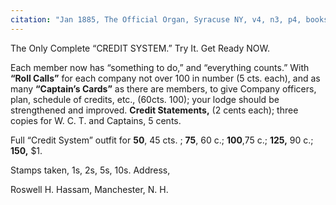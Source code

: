 ```yaml
---
citation: "Jan 1885, The Official Organ, Syracuse NY, v4, n3, p4, books.google.com."
---
```

The Only Complete “CREDIT SYSTEM.” Try It. Get Ready NOW. 

Each member now has “something to do,” and “everything counts.” With **“Roll Calls”** for each company not over 100 in number (5 cts. each), and as many **“Captain’s Cards”** as there are members, to give Company officers, plan, schedule of credits, etc., (60cts. 100); your lodge should be strengthened and improved. **Credit Statements,** (2 cents each); three copies for W. C. T. and Captains, 5 cents. 

Full “Credit System” outfit for **50**, 45 cts. ; **75**, 60 c.; **100**,75 c.; **125,** 90 c.; **150,** $1. 

Stamps taken, 1s, 2s, 5s, 10s. Address, 

Roswell H. Hassam, Manchester, N. H. 

